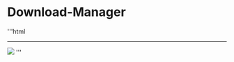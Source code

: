 # Download-Manager
'''html
<hr>
<img src="https://ci.appveyor.com/api/projects/status/g7t49142wse9oksy?svg=true">
'''
